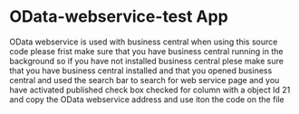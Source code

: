 # OData-webservice-test App
OData webservice is used  with business central when using this source code please frist make sure that you have business central running in the background so if you have not installed 
business central  plese make sure  that you have business central installed and that you opened business central and used the search bar to search for web service page and you have activated 
published check box checked for column with a object Id 21 and  copy the OData webservice  address  and use iton the code on the file
